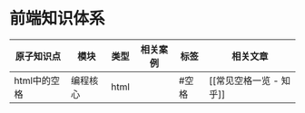 # 前端知识体系

| 原子知识点   | 模块     | 类型 | 相关案例 | 标签 | 相关文章                |
| ------------ | -------- | ---- | -------- | ---- | ----------------------- |
| html中的空格 | 编程核心 | html     |          | #空格     | [[常见空格一览 - 知乎]] |


